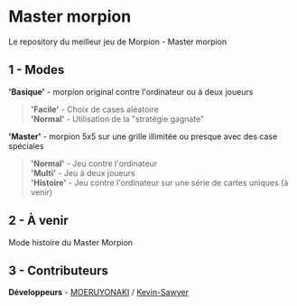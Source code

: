 # Master morpion

Le repository du meilleur jeu de Morpion - Master morpion

## 1 - Modes

**'Basique'** - morpion original contre l'ordinateur ou à deux joueurs
> **'Facile'** - Choix de cases aléatoire  
> **'Normal'** - Utilisation de la "stratégie gagnate"  
  
**'Master'** - morpion 5x5 sur une grille illimitée ou presque avec des case spéciales
> **'Normal'** - Jeu contre l'ordinateur  
> **'Multi'** - Jeu à deux joueurs  
> **'Histoire'** - Jeu contre l'ordinateur sur une série de cartes uniques (à venir)  

## 2 - À venir

Mode histoire du Master Morpion

## 3 - Contributeurs

**Développeurs** - [MOERUYONAKI](https://github.com/MOERUYONAKI) / [Kevin-Sawyer](https://github.com/Kevin-Sawyer)
